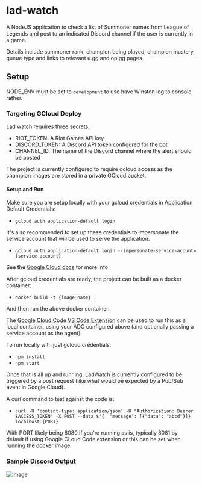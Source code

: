 # lad-watch
A NodeJS application to check a list of Summoner names from League of Legends and post to an indicated Discord channel if the user is currently in a game.

Details include summoner rank, champion being played, champion mastery, queue type and links to relevant u.gg and op.gg pages

## Setup
NODE_ENV must be set to `development` to use have Winston log to console rather. 

### Targeting GCloud Deploy
Lad watch requires three secrets:
- RIOT_TOKEN: A Riot Games API key
- DISCORD_TOKEN: A Discord API token configured for the bot
- CHANNEL_ID: The name of the Discord channel where the alert should be posted

The project is currently configured to require gcloud access as the champion images are stored in a private GCloud bucket.

#### Setup and Run
Make sure you are setup locally with your gcloud credentials in Application Default Credentials:
- `gcloud auth application-default login`

It's also recommended to set up these credentials to impersonate the service account that will be used to serve the application:
- `gcloud auth application-default login --impersonate-service-acount={service account}`

See the [Google Cloud docs](https://cloud.google.com/docs/authentication/provide-credentials-adc) for more info

After gcloud credentials are ready, the project can be built as a docker container:
- `docker build -t {image_name} .`

And then run the above docker container. 

The [Google Cloud Code VS Code Extension](https://marketplace.visualstudio.com/items?itemName=GoogleCloudTools.cloudcode) can be used to run this as a local container, using your ADC configured above (and optionally passing a service account as the agent)

To run locally with just gcloud credentials:
- `npm install`
- `npm start`

Once that is all up and running, LadWatch is currently configured to be triggered by a post request (like what would be expected by a Pub/Sub event in Google Cloud).

A curl command to test against the code is:
- `curl -H 'content-type: application/json' -H "Authorization: Bearer $ACCESS_TOKEN" -X POST --data $'{  "message": [{"data": "abcd"}]}' localhost:{PORT}`

With PORT likely being 8080 if you're running as is, typically 8081 by default if using Google CLoud Code extension or this can be set when running the docker image.

### Sample Discord Output
![image](https://github.com/Issier/lad-watch/assets/23412323/19eb00a7-9e02-4479-b4a2-6d913e274a73)


